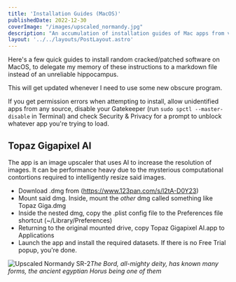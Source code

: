 ```yaml
---
title: 'Installation Guides (MacOS)'
publishedDate: 2022-12-30
coverImage: "/images/upscaled_normandy.jpg"
description: "An accumulation of installation guides of Mac apps from various personal app-related whims."
layout: '../../layouts/PostLayout.astro'
---
```


Here's a few quick guides to install random cracked/patched software on MacOS, to delegate my memory of these instructions to a markdown file instead of an unreliable hippocampus.

This will get updated whenever I need to use some new obscure program.

If you get permission errors when attempting to install, allow unidentified apps from any source, disable your Gatekeeper (run `sudo spctl --master-disable` in Terminal) and check Security & Privacy for a prompt to unblock whatever app you're trying to load.

## Topaz Gigapixel AI
The app is an image upscaler that uses AI to increase the resolution of images.  It can be performance heavy due to the mysterious computational contortions required to intelligently resize said images.

- Download .dmg from (https://www.123pan.com/s/l2tA-D0Y23)
- Mount said dmg.  Inside, mount the *other* dmg called something like Topaz Giga.dmg
- Inside the nested dmg, copy the .plist config file to the Preferences file shortcut (~/Library/Preferences)
- Returning to the original mounted drive, copy Topaz Gigapixel AI.app to Applications
- Launch the app and install the required datasets.  If there is no Free Trial popup, you're done.

![Upscaled Normandy SR-2](/images/upscaled_normandy.jpg)*The Bord, all-mighty deity, has known many forms, the ancient egyptian Horus being one of them*
